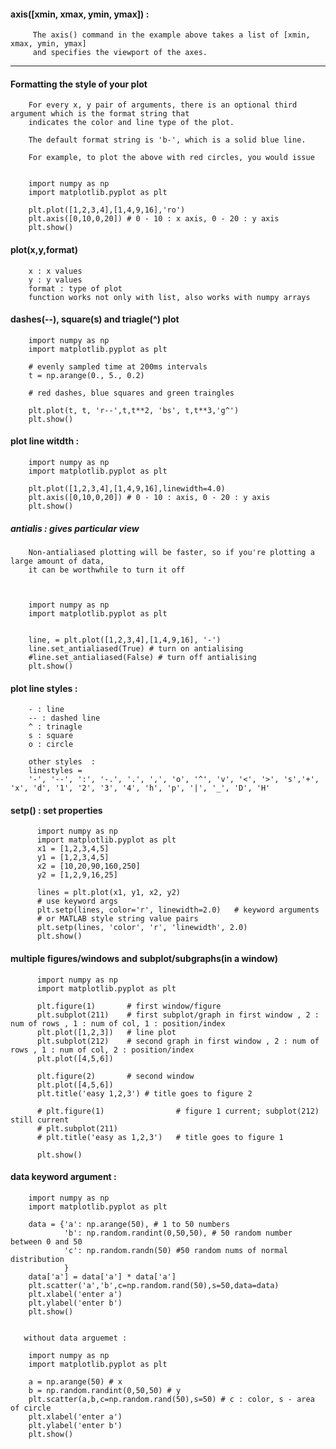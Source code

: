 #### axis([xmin, xmax, ymin, ymax])  : 

         The axis() command in the example above takes a list of [xmin, xmax, ymin, ymax]
         and specifies the viewport of the axes.


---

#### Formatting the style of your plot


        For every x, y pair of arguments, there is an optional third argument which is the format string that 
        indicates the color and line type of the plot. 

        The default format string is 'b-', which is a solid blue line. 

        For example, to plot the above with red circles, you would issue


        import numpy as np
        import matplotlib.pyplot as plt

        plt.plot([1,2,3,4],[1,4,9,16],'ro')
        plt.axis([0,10,0,20]) # 0 - 10 : x axis, 0 - 20 : y axis
        plt.show()


#### plot(x,y,format) 

        x : x values
        y : y values
        format : type of plot
        function works not only with list, also works with numpy arrays


#### dashes(--), square(s) and triagle(^) plot 

        import numpy as np
        import matplotlib.pyplot as plt

        # evenly sampled time at 200ms intervals
        t = np.arange(0., 5., 0.2)

        # red dashes, blue squares and green traingles

        plt.plot(t, t, 'r--',t,t**2, 'bs', t,t**3,'g^')
        plt.show()
        
        
        
#### plot line witdth : 

        import numpy as np
        import matplotlib.pyplot as plt

        plt.plot([1,2,3,4],[1,4,9,16],linewidth=4.0)
        plt.axis([0,10,0,20]) # 0 - 10 : axis, 0 - 20 : y axis
        plt.show()


##### antialis : gives particular view

        Non-antialiased plotting will be faster, so if you're plotting a large amount of data, 
        it can be worthwhile to turn it off
        
        
        
        import numpy as np
        import matplotlib.pyplot as plt


        line, = plt.plot([1,2,3,4],[1,4,9,16], '-')
        line.set_antialiased(True) # turn on antialising
        #line.set_antialiased(False) # turn off antialising
        plt.show()


####  plot line styles :

        - : line
        -- : dashed line
        ^ : trinagle
        s : square
        o : circle
        
        other styles  : 
        linestyles = 
        '-', '--', ':', '-.', '.', ',', 'o', '^', 'v', '<', '>', 's','+', 'x', 'd', '1', '2', '3', '4', 'h', 'p', '|', '_', 'D', 'H'
        

#### setp() : set properties 

          import numpy as np
          import matplotlib.pyplot as plt
          x1 = [1,2,3,4,5]
          y1 = [1,2,3,4,5]
          x2 = [10,20,90,160,250]
          y2 = [1,2,9,16,25]

          lines = plt.plot(x1, y1, x2, y2)
          # use keyword args
          plt.setp(lines, color='r', linewidth=2.0)   # keyword arguments
          # or MATLAB style string value pairs
          plt.setp(lines, 'color', 'r', 'linewidth', 2.0)
          plt.show()
          

#### multiple figures/windows and subplot/subgraphs(in a window)



          import numpy as np
          import matplotlib.pyplot as plt

          plt.figure(1)       # first window/figure
          plt.subplot(211)    # first subplot/graph in first window , 2 : num of rows , 1 : num of col, 1 : position/index 
          plt.plot([1,2,3])   # line plot
          plt.subplot(212)    # second graph in first window , 2 : num of rows , 1 : num of col, 2 : position/index 
          plt.plot([4,5,6])

          plt.figure(2)       # second window
          plt.plot([4,5,6])   
          plt.title('easy 1,2,3') # title goes to figure 2

          # plt.figure(1)                # figure 1 current; subplot(212) still current
          # plt.subplot(211) 
          # plt.title('easy as 1,2,3')   # title goes to figure 1

          plt.show()



#### data keyword argument : 


        import numpy as np
        import matplotlib.pyplot as plt
        
        data = {'a': np.arange(50), # 1 to 50 numbers
                'b': np.random.randint(0,50,50), # 50 random number between 0 and 50
                'c': np.random.randn(50) #50 random nums of normal distribution
                }
        data['a'] = data['a'] * data['a']
        plt.scatter('a','b',c=np.random.rand(50),s=50,data=data)
        plt.xlabel('enter a')
        plt.ylabel('enter b')
        plt.show()
        
        
       without data arguemet : 
       
        import numpy as np
        import matplotlib.pyplot as plt

        a = np.arange(50) # x
        b = np.random.randint(0,50,50) # y
        plt.scatter(a,b,c=np.random.rand(50),s=50) # c : color, s - area of circle
        plt.xlabel('enter a')
        plt.ylabel('enter b')
        plt.show()
        
        
####        

